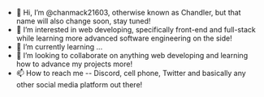 - 👋 Hi, I’m @chanmack21603, otherwise known as Chandler, but that name will also change soon, stay tuned!
- 👀 I’m interested in web developing, specifically front-end and full-stack while learning more advanced software engineering on the side!
- 🌱 I’m currently learning ...
- 💞️ I’m looking to collaborate on anything web developing and learning how to advance my projects more!
- 📫 How to reach me -- Discord, cell phone, Twitter and basically any other social media platform out there!

<!---
chanmack21603/chanmack21603 is a ✨ special ✨ repository because its `README.md` (this file) appears on your GitHub profile.
You can click the Preview link to take a look at your changes.
--->
